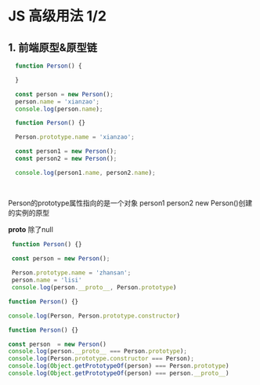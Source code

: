 # JS 高级用法 1/2

## 1. 前端原型&原型链
```js
  function Person() {

  }

  const person = new Person();
  person.name = 'xianzao';
  console.log(person.name);
```

```js
  function Person() {}

  Person.prototype.name = 'xianzao';

  const person1 = new Person();
  const person2 = new Person();

  console.log(person1.name, person2.name);

  
```
Person的prototype属性指向的是一个对象 person1 person2 new Person()创建的实例的原型

__proto__ 除了null

```js
 function Person() {}

 const person = new Person();
 
 Person.prototype.name = 'zhansan';
 person.name = 'lisi'
 console.log(person.__proto__, Person.prototype)
```
```js
function Person() {}

console.log(Person, Person.prototype.constructor)
```
```js
function Person() {}

const person  = new Person()
console.log(person.__proto__ === Person.prototype);
console.log(Person.prototype.constructor === Person);
console.log(Object.getPrototypeOf(person) === Person.prototype)
console.log(Object.getPrototypeOf(person) === person.__proto__)
```



